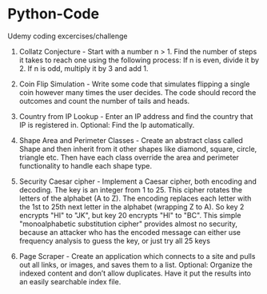 # Python-Code
Udemy coding excercises/challenge
1. Collatz Conjecture - Start with a number n > 1. Find the number of steps it takes to reach one using the following process: If n is even, divide it by 2. If n is odd, multiply it by 3 and add 1.

1. Coin Flip Simulation - Write some code that simulates flipping a single coin however many times the user decides. The code should record the outcomes and count the number of tails and heads.

1. Country from IP Lookup - Enter an IP address and find the country that IP is registered in. Optional: Find the Ip automatically.

1. Shape Area and Perimeter Classes - Create an abstract class called Shape and then inherit from it other shapes like diamond, square, circle, triangle etc. Then have each class override the area and perimeter functionality to handle each shape type.

1. Security Caesar cipher - Implement a Caesar cipher, both encoding and decoding. The key is an integer from 1 to 25. This cipher rotates the letters of the alphabet (A to Z). The encoding replaces each letter with the 1st to 25th next letter in the alphabet (wrapping Z to A). So key 2 encrypts "HI" to "JK", but key 20 encrypts "HI" to "BC". This simple "monoalphabetic substitution cipher" provides almost no security, because an attacker who has the encoded message can either use frequency analysis to guess the key, or just try all 25 keys

1. Page Scraper - Create an application which connects to a site and pulls out all links, or images, and saves them to a list. Optional: Organize the indexed content and don’t allow duplicates. Have it put the results into an easily searchable index file.
